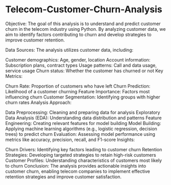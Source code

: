 # Telecom-Customer-Churn-Analysis

Objective:
The goal of this analysis is to understand and predict customer churn in the telecom industry using Python. By analyzing customer data, we aim to identify factors contributing to churn and develop strategies to improve customer retention.

Data Sources:
The analysis utilizes customer data, including:

Customer demographics: Age, gender, location
Account information: Subscription plans, contract types
Usage patterns: Call and data usage, service usage
Churn status: Whether the customer has churned or not
Key Metrics:

Churn Rate: Proportion of customers who have left
Churn Prediction: Likelihood of a customer churning
Feature Importance: Factors most influencing churn
Customer Segmentation: Identifying groups with higher churn rates
Analysis Approach:

Data Preprocessing: Cleaning and preparing data for analysis
Exploratory Data Analysis (EDA): Understanding data distribution and patterns
Feature Engineering: Creating relevant features for model building
Model Building: Applying machine learning algorithms (e.g., logistic regression, decision trees) to predict churn
Evaluation: Assessing model performance using metrics like accuracy, precision, recall, and F1-score
Insights:

Churn Drivers: Identifying key factors leading to customer churn
Retention Strategies: Developing targeted strategies to retain high-risk customers
Customer Profiles: Understanding characteristics of customers most likely to churn
Conclusion:
The analysis provides actionable insights into customer churn, enabling telecom companies to implement effective retention strategies and improve customer satisfaction.
